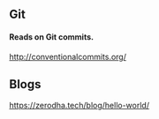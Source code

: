 ## Git

#### Reads on Git commits.

http://conventionalcommits.org/


## Blogs

https://zerodha.tech/blog/hello-world/
